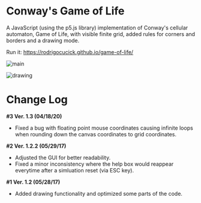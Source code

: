 # Conway's Game of Life

A JavaScript (using the p5.js library) implementation of Conway's cellular automaton, Game of Life, with visible finite grid, added rules for corners and borders and a drawing mode.

Run it: https://rodrigocucick.github.io/game-of-life/

![main](https://user-images.githubusercontent.com/16089829/33093560-733d1b56-cee4-11e7-9f5f-93d729971f03.jpg)

![drawing](https://user-images.githubusercontent.com/16089829/33093561-73590be0-cee4-11e7-8ddb-156ca930b4a1.jpg)

# Change Log
**#3 Ver. 1.3 (04/18/20)** 
* Fixed a bug with floating point mouse coordinates causing infinite loops when rounding down the canvas coordinates to grid coordinates.

**#2 Ver. 1.2.2 (05/29/17)** 
* Adjusted the GUI for better readability.
* Fixed a minor inconsistency where the help box would reappear everytime after a simluation reset (via ESC key).

**#1 Ver. 1.2 (05/28/17)** 
* Added drawing functionality and optimized some parts of the code.
